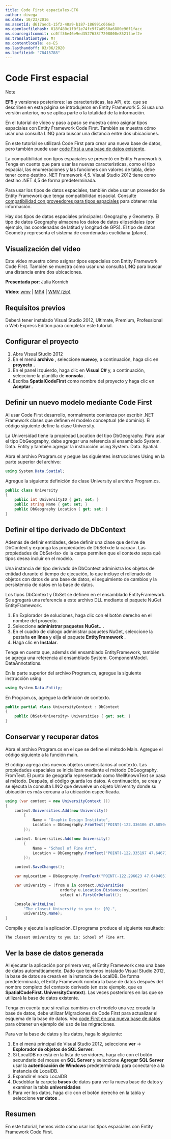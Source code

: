 ```yaml
---
title: Code First espaciales-EF6
author: divega
ms.date: 10/23/2016
ms.assetid: d617aed1-15f2-48a9-b187-186991c666e3
ms.openlocfilehash: 018f480c1f0f1e74fc9f7a8950a6880e96f1facc
ms.sourcegitcommit: cc0ff36e46e9ed3527638f7208000e8521faef2e
ms.translationtype: MT
ms.contentlocale: es-ES
ms.lasthandoff: 03/06/2020
ms.locfileid: "78415788"
---
```

# <a name="spatial---code-first"></a>Code First espacial
> [!NOTE]
> **EF5** y versiones posteriores: las características, las API, etc. que se describen en esta página se introdujeron en Entity Framework 5. Si usa una versión anterior, no se aplica parte o la totalidad de la información.

En el tutorial de vídeo y paso a paso se muestra cómo asignar tipos espaciales con Entity Framework Code First. También se muestra cómo usar una consulta LINQ para buscar una distancia entre dos ubicaciones.

En este tutorial se utilizará Code First para crear una nueva base de datos, pero también puede usar [code First a una base de datos existente](~/ef6/modeling/code-first/workflows/existing-database.md).

La compatibilidad con tipos espaciales se presentó en Entity Framework 5. Tenga en cuenta que para usar las nuevas características, como el tipo espacial, las enumeraciones y las funciones con valores de tabla, debe tener como destino .NET Framework 4,5. Visual Studio 2012 tiene como destino .NET 4,5 de forma predeterminada.

Para usar los tipos de datos espaciales, también debe usar un proveedor de Entity Framework que tenga compatibilidad espacial. Consulte [compatibilidad con proveedores para tipos espaciales](~/ef6/fundamentals/providers/spatial-support.md) para obtener más información.

Hay dos tipos de datos espaciales principales: Geography y Geometry. El tipo de datos Geography almacena los datos de datos elipsoidales (por ejemplo, las coordenadas de latitud y longitud de GPS). El tipo de datos Geometry representa el sistema de coordenadas euclidiana (plano).

## <a name="watch-the-video"></a>Visualización del vídeo
Este vídeo muestra cómo asignar tipos espaciales con Entity Framework Code First. También se muestra cómo usar una consulta LINQ para buscar una distancia entre dos ubicaciones.

**Presentada por**: Julia Kornich

**Vídeo**: [wmv](https://download.microsoft.com/download/9/1/3/913EA17E-6F97-41D8-A4FE-805A0D83D26A/HDI-ITPro-MSDN-winvideo-spatialwithcodefirst.wmv) | [MP4](https://download.microsoft.com/download/9/1/3/913EA17E-6F97-41D8-A4FE-805A0D83D26A/HDI-ITPro-MSDN-mp4video-spatialwithcodefirst.m4v) | [WMV (zip)](https://download.microsoft.com/download/9/1/3/913EA17E-6F97-41D8-A4FE-805A0D83D26A/HDI-ITPro-MSDN-winvideo-spatialwithcodefirst.zip)

## <a name="pre-requisites"></a>Requisitos previos

Deberá tener instalado Visual Studio 2012, Ultimate, Premium, Professional o Web Express Edition para completar este tutorial.

## <a name="set-up-the-project"></a>Configurar el proyecto

1.  Abra Visual Studio 2012
2.  En el menú **archivo** , seleccione **nuevo**y, a continuación, haga clic en **proyecto** .
3.  En el panel izquierdo, haga clic en **Visual C\#** y, a continuación, seleccione la plantilla de **consola** .
4.  Escriba **SpatialCodeFirst** como nombre del proyecto y haga clic en **Aceptar** .

## <a name="define-a-new-model-using-code-first"></a>Definir un nuevo modelo mediante Code First

Al usar Code First desarrollo, normalmente comienza por escribir .NET Framework clases que definen el modelo conceptual (de dominio). El código siguiente define la clase University.

La Universidad tiene la propiedad Location del tipo DbGeography. Para usar el tipo DbGeography, debe agregar una referencia al ensamblado System. Data. Entity y también agregar la instrucción using System. Data. Spatial.

Abra el archivo Program.cs y pegue las siguientes instrucciones Using en la parte superior del archivo:

``` csharp
using System.Data.Spatial;
```

Agregue la siguiente definición de clase University al archivo Program.cs.

``` csharp
public class University  
{
    public int UniversityID { get; set; }
    public string Name { get; set; }
    public DbGeography Location { get; set; }
}
```

## <a name="define-the-dbcontext-derived-type"></a>Definir el tipo derivado de DbContext

Además de definir entidades, debe definir una clase que derive de DbContext y exponga las propiedades de DbSet&lt;de la carpa&gt;. Las propiedades de DbSet&lt;la&gt; de la carpa permiten que el contexto sepa qué tipos desea incluir en el modelo.

Una instancia del tipo derivado de DbContext administra los objetos de entidad durante el tiempo de ejecución, lo que incluye el rellenado de objetos con datos de una base de datos, el seguimiento de cambios y la persistencia de datos en la base de datos.

Los tipos DbContext y DbSet se definen en el ensamblado EntityFramework. Se agregará una referencia a este archivo DLL mediante el paquete NuGet EntityFramework.

1.  En Explorador de soluciones, haga clic con el botón derecho en el nombre del proyecto.
2.  Seleccione **administrar paquetes NuGet..** .
3.  En el cuadro de diálogo administrar paquetes NuGet, seleccione la pestaña **en línea** y elija el paquete **EntityFramework** .
4.  Haga clic en **Instalar**.

Tenga en cuenta que, además del ensamblado EntityFramework, también se agrega una referencia al ensamblado System. ComponentModel. DataAnnotations.

En la parte superior del archivo Program.cs, agregue la siguiente instrucción using:

``` csharp
using System.Data.Entity;
```

En Program.cs, agregue la definición de contexto. 

``` csharp
public partial class UniversityContext : DbContext
{
    public DbSet<University> Universities { get; set; }
}
```

## <a name="persist-and-retrieve-data"></a>Conservar y recuperar datos

Abra el archivo Program.cs en el que se define el método Main. Agregue el código siguiente a la función main.

El código agrega dos nuevos objetos universitarios al contexto. Las propiedades espaciales se inicializan mediante el método DbGeography. FromText. El punto de geografía representado como WellKnownText se pasa al método. Después, el código guarda los datos. A continuación, se crea y se ejecuta la consulta LINQ que devuelve un objeto University donde su ubicación es más cercana a la ubicación especificada.

``` csharp
using (var context = new UniversityContext ())
{
    context.Universities.Add(new University()
        {
            Name = "Graphic Design Institute",
            Location = DbGeography.FromText("POINT(-122.336106 47.605049)"),
        });

    context. Universities.Add(new University()
        {
            Name = "School of Fine Art",
            Location = DbGeography.FromText("POINT(-122.335197 47.646711)"),
        });

    context.SaveChanges();

    var myLocation = DbGeography.FromText("POINT(-122.296623 47.640405)");

    var university = (from u in context.Universities
                        orderby u.Location.Distance(myLocation)
                        select u).FirstOrDefault();

    Console.WriteLine(
        "The closest University to you is: {0}.",
        university.Name);
}
```

Compile y ejecute la aplicación. El programa produce el siguiente resultado:

```console
The closest University to you is: School of Fine Art.
```

## <a name="view-the-generated-database"></a>Ver la base de datos generada

Al ejecutar la aplicación por primera vez, el Entity Framework crea una base de datos automáticamente. Dado que tenemos instalado Visual Studio 2012, la base de datos se creará en la instancia de LocalDB. De forma predeterminada, el Entity Framework nombra la base de datos después del nombre completo del contexto derivado (en este ejemplo, que es **SpatialCodeFirst. UniversityContext**). Las veces posteriores en las que se utilizará la base de datos existente.  

Tenga en cuenta que si realiza cambios en el modelo una vez creada la base de datos, debe utilizar Migraciones de Code First para actualizar el esquema de la base de datos. Vea [code First en una nueva base de datos](~/ef6/modeling/code-first/workflows/new-database.md) para obtener un ejemplo del uso de las migraciones.

Para ver la base de datos y los datos, haga lo siguiente:

1.  En el menú principal de Visual Studio 2012, seleccione **ver** -&gt; **Explorador de objetos de SQL Server**.
2.  Si LocalDB no está en la lista de servidores, haga clic con el botón secundario del mouse en **SQL Server** y seleccione **Agregar SQL Server** usar la **autenticación de Windows** predeterminada para conectarse a la instancia de LocalDB.
3.  Expandir el nodo LocalDB
4.  Desdoblar la carpeta **bases** de datos para ver la nueva base de datos y examinar la tabla **universidades**
5.  Para ver los datos, haga clic con el botón derecho en la tabla y seleccione **ver datos** .

## <a name="summary"></a>Resumen

En este tutorial, hemos visto cómo usar los tipos espaciales con Entity Framework Code First. 
